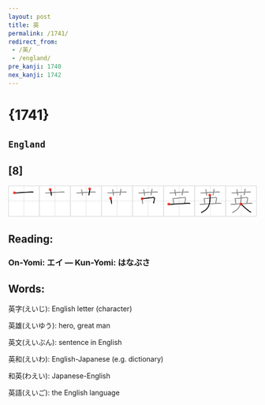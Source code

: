 ```yaml
---
layout: post
title: 英
permalink: /1741/
redirect_from:
 - /英/
 - /england/
pre_kanji: 1740
nex_kanji: 1742
---
```


# {1741}

## `England`

## [8]

<div class="stroke"><img src="../images/E88BB1.png" /></div>

## Reading:

### On-Yomi: エイ &mdash; Kun-Yomi: はなぶさ

## Words:

英字(えいじ): English letter (character)

英雄(えいゆう): hero, great man

英文(えいぶん): sentence in English

英和(えいわ): English-Japanese (e.g. dictionary)

和英(わえい): Japanese-English

英語(えいご): the English language
